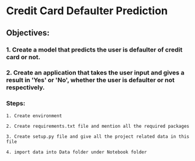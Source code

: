 # Credit Card Defaulter Prediction

## Objectives:

### 1. Create a model that predicts the user is defaulter of credit card or not.

### 2. Create an application that takes the user input and gives a result in 'Yes' or 'No', whether the user is defaulter or not respectively.

### Steps:

```
1. Create environment
```

```
2. Create requirements.txt file and mention all the required packages
```

```
3. Create setup.py file and give all the project related data in this file
```

```
4. import data into Data folder under Notebook folder
```
